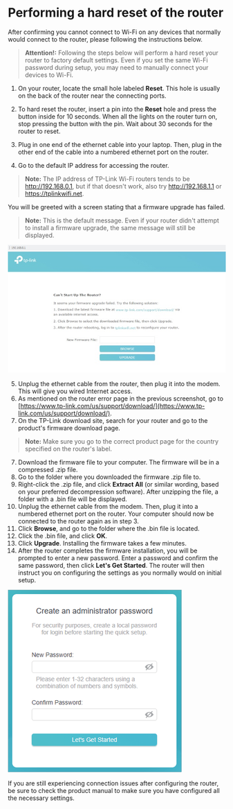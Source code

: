 # Performing a hard reset of the router
After confirming you cannot connect to Wi-Fi on any devices that normally would connect to the router, please following the instructions below.

> **Attention!:** Following the steps below will perform a hard reset your router to factory default settings. Even if you set the same Wi-Fi password during setup, you may need to manually connect your devices to Wi-Fi.

1. On your router, locate the small hole labeled **Reset**. This hole is usually on the back of the router near the connecting ports.

2. To hard reset the router, insert a pin into the **Reset** hole and press the button inside for 10 seconds. When all the lights on the router turn on, stop pressing the button with the pin. Wait about 30 seconds for the router to reset.
3. Plug in one end of the ethernet cable into your laptop. Then, plug in the other end of the cable into a numbered ethernet port on the router.
4. Go to the default IP address for accessing the router. 

> **Note:** The IP address of TP-Link Wi-Fi routers tends to be http://192.168.0.1, but if that doesn't work, also try http://192.168.1.1 or https://tplinkwifi.net.

You will be greeted with a screen stating that a firmware upgrade has failed.

> **Note:** This is the default message. Even if your router didn't attempt to install a firmware upgrade, the same message will still be displayed.

<img src="https://github.com/josh-wong/tplink-router-hard-reset/blob/main/images/tp-link_router_error_message.jpg?raw=true" />

5. Unplug the ethernet cable from the router, then plug it into the modem. This will give you wired Internet access.
6. As mentioned on the router error page in the previous screenshot, go to [https://www.tp-link.com/us/support/download/](https://www.tp-link.com/us/support/download/).
7. On the TP-Link download site, search for your router and go to the product's firmware download page.

> **Note:** Make sure you go to the correct product page for the country specified on the router's label.

7. Download the firmware file to your computer. The firmware will be in a compressed .zip file.
6. Go to the folder where you downloaded the firmware .zip file to.
7. Right-click the .zip file, and click **Extract All** (or similar wording, based on your preferred decompression software). After unzipping the file, a folder with a .bin file will be displayed.
8. Unplug the ethernet cable from the modem. Then, plug it into a numbered ethernet port on the router. Your computer should now be connected to the router again as in step 3.
9. Click **Browse**, and go to the folder where the .bin file is located.
10. Click the .bin file, and click **OK**.
11. Click **Upgrade**. Installing the firmware takes a few minutes. 
12. After the router completes the firmware installation, you will be prompted to enter a new password. Enter a password and confirm the same password, then click **Let's Get Started**. The router will then instruct you on configuring the settings as you normally would on initial setup.

<img src="https://github.com/josh-wong/tplink-router-hard-reset/blob/main/images/tp-link_router_password_confirmation.png?raw=true" />

If you are still experiencing connection issues after configuring the router, be sure to check the product manual to make sure you have configured all the necessary settings.
